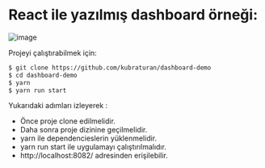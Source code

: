 # React ile yazılmış dashboard örneği:

![image](https://user-images.githubusercontent.com/30048977/95004147-fb843400-05ef-11eb-8db8-f73dcf5c5907.png)

Projeyi çalıştırabilmek için:

```sh
$ git clone https://github.com/kubraturan/dashboard-demo
$ cd dashboard-demo
$ yarn
$ yarn run start
```
Yukarıdaki adımları izleyerek :
- Önce proje clone edilmelidir.
- Daha sonra proje dizinine geçilmelidir.
- yarn ile dependencieslerin yüklenmelidir.
- yarn run start ile uygulamayı çalıştırılmalıdır.
- http://localhost:8082/ adresinden erişilebilir.